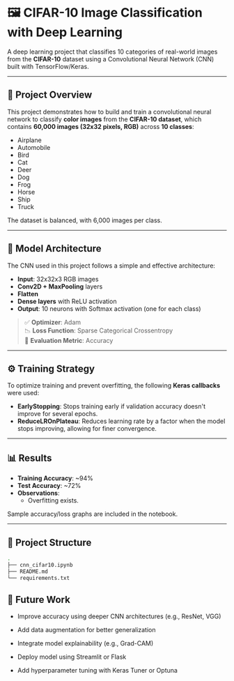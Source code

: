 # 🖼️ CIFAR-10 Image Classification with Deep Learning

A deep learning project that classifies 10 categories of real-world images from the **CIFAR-10** dataset using a Convolutional Neural Network (CNN) built with TensorFlow/Keras.

---

## 📌 Project Overview

This project demonstrates how to build and train a convolutional neural network to classify **color images** from the **CIFAR-10 dataset**, which contains **60,000 images (32x32 pixels, RGB)** across **10 classes**:

- Airplane
- Automobile
- Bird
- Cat
- Deer
- Dog
- Frog
- Horse
- Ship
- Truck

The dataset is balanced, with 6,000 images per class.

---

## 🧠 Model Architecture

The CNN used in this project follows a simple and effective architecture:

- **Input**: 32x32x3 RGB images  
- **Conv2D + MaxPooling** layers  
- **Flatten**  
- **Dense layers** with ReLU activation  
- **Output**: 10 neurons with Softmax activation (one for each class)

> ✅ **Optimizer**: Adam  
> 📉 **Loss Function**: Sparse Categorical Crossentropy  
> 🧪 **Evaluation Metric**: Accuracy

---

## ⚙️ Training Strategy

To optimize training and prevent overfitting, the following **Keras callbacks** were used:

- **EarlyStopping**: Stops training early if validation accuracy doesn't improve for several epochs.
- **ReduceLROnPlateau**: Reduces learning rate by a factor when the model stops improving, allowing for finer convergence.

---

## 📊 Results

- **Training Accuracy**: ~94%  
- **Test Accuracy**: ~72%  
- **Observations**:
  - Overfitting exists.

Sample accuracy/loss graphs are included in the notebook.

---

## 📁 Project Structure

```bash
.
├── cnn_cifar10.ipynb
├── README.md
└── requirements.txt
```

## 🔮 Future Work

- Improve accuracy using deeper CNN architectures (e.g., ResNet, VGG)

- Add data augmentation for better generalization

- Integrate model explainability (e.g., Grad-CAM)

- Deploy model using Streamlit or Flask

- Add hyperparameter tuning with Keras Tuner or Optuna